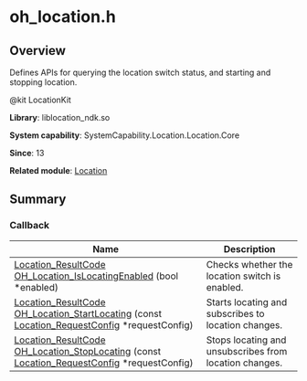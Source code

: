 # oh_location.h
<!--Kit: Location Kit-->
<!--Subsystem: Location-->
<!--Owner: @liu-binjun-->
<!--Designer: @liu-binjun-->
<!--Tester: @mhy123456789-->
<!--Adviser: @RayShih-->

## Overview

Defines APIs for querying the location switch status, and starting and stopping location.

\@kit LocationKit

**Library**: liblocation_ndk.so

**System capability**: SystemCapability.Location.Location.Core

**Since**: 13

**Related module**: [Location](_location.md)


## Summary


### Callback

| Name| Description| 
| -------- | -------- |
| [Location_ResultCode](_location.md#location_resultcode) [OH_Location_IsLocatingEnabled](_location.md#oh_location_islocatingenabled) (bool \*enabled) | Checks whether the location switch is enabled. | 
| [Location_ResultCode](_location.md#location_resultcode) [OH_Location_StartLocating](_location.md#oh_location_startlocating) (const [Location_RequestConfig](_location.md#location_requestconfig) \*requestConfig) | Starts locating and subscribes to location changes. | 
| [Location_ResultCode](_location.md#location_resultcode) [OH_Location_StopLocating](_location.md#oh_location_stoplocating) (const [Location_RequestConfig](_location.md#location_requestconfig) \*requestConfig) | Stops locating and unsubscribes from location changes. | 
